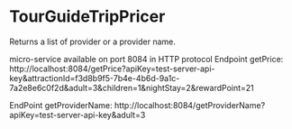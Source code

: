 # TourGuideTripPricer
Returns a list of provider or a provider name.

 micro-service available on port 8084 in HTTP protocol
 Endpoint getPrice:
 http://localhost:8084/getPrice?apiKey=test-server-api-key&attractionId=f3d8b9f5-7b4e-4b6d-9a1c-7a2e8e6c0f2d&adult=3&children=1&nightStay=2&rewardPoint=21
 
 EndPoint getProviderName:
 http://localhost:8084/getProviderName?apiKey=test-server-api-key&adult=3

 

